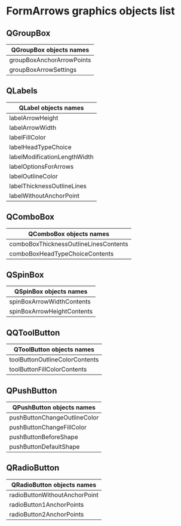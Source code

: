 # FormArrows graphics objects list

## QGroupBox

| QGroupBox objects names      |
| ---------------------------- |
| groupBoxAnchorArrowPoints    |
| groupBoxArrowSettings   |


## QLabels
	
| QLabel objects names         |
| ---------------------------- |
| labelArrowHeight             |
| labelArrowWidth              |
| labelFillColor               |
| labelHeadTypeChoice          |
| labelModificationLengthWidth |
| labelOptionsForArrows        |
| labelOutlineColor            |
| labelThicknessOutlineLines   |
| labelWithoutAnchorPoint      |


## QComboBox

| QComboBox objects names                 |
| --------------------------------------- |
| comboBoxThicknessOutlineLinesContents   |
| comboBoxHeadTypeChoiceContents          |


## QSpinBox

| QSpinBox objects names      |
| --------------------------- |
| spinBoxArrowWidthContents   |
| spinBoxArrowHeightContents  |

	
## QQToolButton

| QToolButton objects names       |
| ------------------------------- |
| toolButtonOutlineColorContents  |
| toolButtonFillColorContents     |


## QPushButton

| QPushButton objects names      |
| ------------------------------ |
| pushButtonChangeOutlineColor   |
| pushButtonChangeFillColor      |
| pushButtonBeforeShape          |
| pushButtonDefaultShape         |


## QRadioButton

| QRadioButton objects names      |
| ------------------------------- |
| radioButtonWithoutAnchorPoint   |
| radioButton1AnchorPoints        |
| radioButton2AnchorPoints        |


